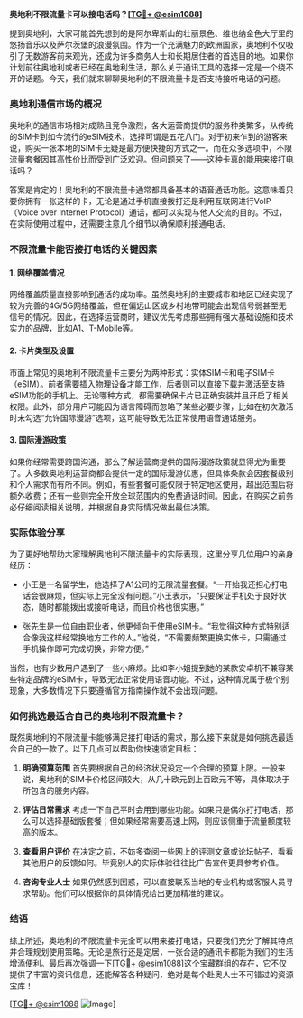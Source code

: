 **奥地利不限流量卡可以接电话吗？[[TG💪+ @esim1088](https://t.me/s/esim1088)]**

提到奥地利，大家可能首先想到的是阿尔卑斯山的壮丽景色、维也纳金色大厅里的悠扬音乐以及萨尔茨堡的浪漫氛围。作为一个充满魅力的欧洲国家，奥地利不仅吸引了无数游客前来观光，还成为许多商务人士和长期居住者的首选目的地。如果你计划前往奥地利或者已经在奥地利生活，那么关于通讯工具的选择一定是一个绕不开的话题。今天，我们就来聊聊奥地利的不限流量卡是否支持接听电话的问题。

### 奥地利通信市场的概况

奥地利的通信市场相对成熟且竞争激烈，各大运营商提供的服务种类繁多，从传统的SIM卡到如今流行的eSIM技术，选择可谓是五花八门。对于初来乍到的游客来说，购买一张本地的SIM卡无疑是最方便快捷的方式之一。而在众多选项中，不限流量套餐因其高性价比而受到广泛欢迎。但问题来了——这种卡真的能用来接打电话吗？

答案是肯定的！奥地利的不限流量卡通常都具备基本的语音通话功能。这意味着只要你拥有一张这样的卡，无论是通过手机直接拨打还是利用互联网进行VoIP（Voice over Internet Protocol）通话，都可以实现与他人交流的目的。不过，在实际使用过程中，还需要注意几个细节以确保顺利接通电话。

### 不限流量卡能否接打电话的关键因素

#### 1. 网络覆盖情况
网络覆盖质量直接影响到通话的成功率。虽然奥地利的主要城市和地区已经实现了较为完善的4G/5G网络覆盖，但在偏远山区或乡村地带可能会出现信号弱甚至无信号的情况。因此，在选择运营商时，建议优先考虑那些拥有强大基础设施和技术实力的品牌，比如A1、T-Mobile等。

#### 2. 卡片类型及设置
市面上常见的奥地利不限流量卡主要分为两种形式：实体SIM卡和电子SIM卡（eSIM）。前者需要插入物理设备才能工作，后者则可以直接下载并激活至支持eSIM功能的手机上。无论哪种方式，都需要确保卡片已正确安装并且开启了相关权限。此外，部分用户可能因为语言障碍而忽略了某些必要步骤，比如在初次激活时未勾选“允许国际漫游”选项，这可能导致无法正常使用语音通话服务。

#### 3. 国际漫游政策
如果你经常需要跨国沟通，那么了解运营商提供的国际漫游政策就显得尤为重要了。大多数奥地利运营商都会提供一定的国际漫游优惠，但具体条款会因套餐级别和个人需求而有所不同。例如，有些套餐可能仅限于特定地区使用，超出范围后将额外收费；还有一些则完全开放全球范围内的免费通话时间。因此，在购买之前务必仔细阅读相关说明，并根据自身实际情况做出最佳决策。

### 实际体验分享

为了更好地帮助大家理解奥地利不限流量卡的实际表现，这里分享几位用户的亲身经历：

- 小王是一名留学生，他选择了A1公司的无限流量套餐。“一开始我还担心打电话会很麻烦，但实际上完全没有问题。”小王表示，“只要保证手机处于良好状态，随时都能拨出或接听电话，而且价格也很实惠。”

- 张先生是一位自由职业者，他更倾向于使用eSIM卡。“我觉得这种方式特别适合像我这样经常换地方工作的人。”他说，“不需要频繁更换实体卡，只需通过手机操作即可完成切换，非常方便。”

当然，也有少数用户遇到了一些小麻烦。比如李小姐提到她的某款安卓机不兼容某些特定品牌的eSIM卡，导致无法正常使用语音功能。不过，这种情况属于极个别现象，大多数情况下只要遵循官方指南操作就不会出现问题。

### 如何挑选最适合自己的奥地利不限流量卡？

既然奥地利的不限流量卡能够满足接打电话的需求，那么接下来就是如何挑选最适合自己的一款了。以下几点可以帮助你快速锁定目标：

1. **明确预算范围**
   首先要根据自己的经济状况设定一个合理的预算上限。一般来说，奥地利的SIM卡价格区间较大，从几十欧元到上百欧元不等，具体取决于所包含的服务内容。

2. **评估日常需求**
   考虑一下自己平时会用到哪些功能。如果只是偶尔打打电话，那么可以选择基础版套餐；但如果经常需要高速上网，则应该侧重于流量额度较高的版本。

3. **查看用户评价**
   在决定之前，不妨多查阅一些网上的评测文章或论坛帖子，看看其他用户的反馈如何。毕竟别人的实际体验往往比广告宣传更具参考价值。

4. **咨询专业人士**
   如果仍然感到困惑，可以直接联系当地的专业机构或客服人员寻求帮助。他们可以根据你的具体情况给出更加精准的建议。

### 结语

综上所述，奥地利的不限流量卡完全可以用来接打电话，只要我们充分了解其特点并合理规划使用策略。无论是旅行还是定居，一张合适的通讯卡都能为我们的生活增添便利。最后再次强调一下[[TG💪+ @esim1088](https://t.me/s/esim1088)]这个宝藏群组的存在，它不仅提供了丰富的资讯信息，还能解答各种疑问，绝对是每个赴奥人士不可错过的资源宝库！

[[TG💪+ @esim1088](https://t.me/s/esim1088) ![Image](https://i.postimg.cc/4NQfJmqS/Snipaste-2025-05-13-00-14-12.png)]